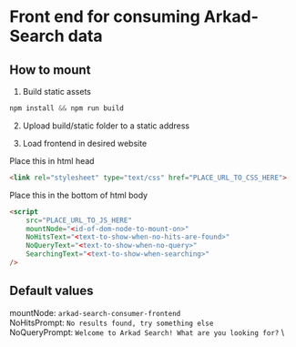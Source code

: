 # Front end for consuming Arkad-Search data

## How to mount

1. Build static assets
```js 
npm install && npm run build
```

2. Upload build/static folder to a static address

3. Load frontend in desired website

Place this in html head
```html
<link rel="stylesheet" type="text/css" href="PLACE_URL_TO_CSS_HERE">
```

Place this in the bottom of html body
```html
<script 
    src="PLACE_URL_TO_JS_HERE" 
    mountNode="<id-of-dom-node-to-mount-on>"
    NoHitsText="<text-to-show-when-no-hits-are-found>" 
    NoQueryText="<text-to-show-when-no-query>"
    SearchingText="<text-to-show-when-searching>"
/>
```
## Default values
mountNode: `arkad-search-consumer-frontend` \
NoHitsPrompt: `No results found, try something else` \
NoQueryPrompt: `Welcome to Arkad Search! What are you looking for?` \